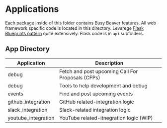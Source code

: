 # Applications

Each package inside of this folder contains Busy Beaver features.
All web framework specific code is located in this directory.
Levarege [Flask Blueprints pattern](http://flask.pocoo.org/docs/1.0/blueprints/)
quite extensively.
Flask code is in `api` subfolders.

## App Directory

|Application|Description
|---|---|
|debug|Fetch and post upcoming Call For Proposals (CFPs)|
|debug|Tools to help development and debug|
|events|Find and post upcoming events|
|github_integration|GitHub related-integration logic|
|slack_integration|Slack-related integration logic|
|youtube_integration|YouTube related-itnegration logic (WIP)|
